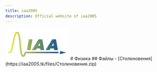 ```yaml
---
title: iaa2005
description: Official website of iaa2005
---
```

<img src="/assets/IAA_Logo.jpeg" width="200" alt="iaa2005 logo"/>
# Физика
## Файлы
- [Столкновения](https://iaa2005.tk/files/Столкновения.zip)

